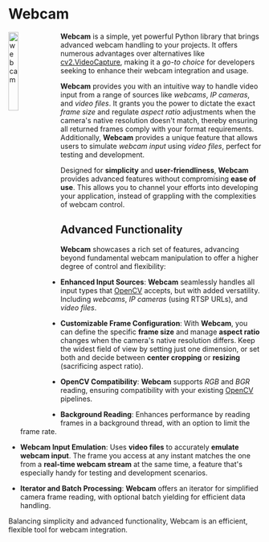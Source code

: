 # Webcam
<img alt="webcam" title="webcam" src="https://raw.githubusercontent.com/Eric-Canas/webcam/main/resources/logo.png" width="20%" align="left"> **Webcam** is a simple, yet powerful Python library that brings advanced webcam handling to your projects. It offers numerous advantages over alternatives like [cv2.VideoCapture](https://docs.opencv.org/3.4/d8/dfe/classcv_1_1VideoCapture.html#a57c0e81e83e60f36c83027dc2a188e80), making it a _go-to choice_ for developers seeking to enhance their webcam integration and usage.

**Webcam** provides you with an intuitive way to handle video input from a range of sources like _webcams_, _IP cameras_, and _video files_. It grants you the power to dictate the exact _frame size_ and regulate _aspect ratio_ adjustments when the camera's native resolution doesn't match, thereby ensuring all returned frames comply with your format requirements. Additionally, **Webcam** provides a unique feature that allows users to simulate *webcam input* using _video files_, perfect for testing and development.

Designed for **simplicity** and **user-friendliness**, **Webcam** provides advanced features without compromising **ease of use**. This allows you to channel your efforts into developing your application, instead of grappling with the complexities of webcam control.


## Advanced Functionality
**Webcam** showcases a rich set of features, advancing beyond fundamental webcam manipulation to offer a higher degree of control and flexibility:

- **Enhanced Input Sources**: **Webcam** seamlessly handles all input types that [OpenCV](https://docs.opencv.org/3.4/d8/dfe/classcv_1_1VideoCapture.html#a949d90b766ba42a6a93fe23a67785951) accepts, but with added versatility. Including _webcams_, _IP cameras_ (using RTSP URLs), and _video files_.

- **Customizable Frame Configuration**: With **Webcam**, you can define the specific **frame size** and manage **aspect ratio** changes when the camera's native resolution differs. Keep the widest field of view by setting just one dimension, or set both and decide between **center cropping** or **resizing** (sacrificing aspect ratio).


- **OpenCV Compatibility**: **Webcam** supports *RGB* and *BGR* reading, ensuring compatibility with your existing [OpenCV](https://opencv.org/) pipelines.

- **Background Reading**: Enhances performance by reading frames in a background thread, with an option to limit the frame rate.

- **Webcam Input Emulation**: Uses **video files** to accurately **emulate webcam input**. The frame you access at any instant matches the one from a **real-time webcam stream** at the same time, a feature that's especially handy for testing and development scenarios.

- **Iterator and Batch Processing**: **Webcam** offers an iterator for simplified camera frame reading, with optional batch yielding for efficient data handling.

Balancing simplicity and advanced functionality, Webcam is an efficient, flexible tool for webcam integration.

